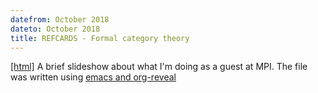 ```yaml
---
datefrom: October 2018
dateto: October 2018
title: REFCARDS - Formal category theory
---
```

[\[html\]](stuff/oberseminar.html) A brief slideshow about what I'm doing as a guest at MPI. The file was written using [emacs and org-reveal](https://www.youtube.com/watch?v=bRoSpJ23Kzk)